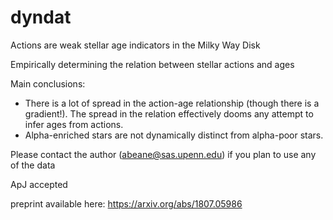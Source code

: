 # dyndat

Actions are weak stellar age indicators in the Milky Way Disk

Empirically determining the relation between stellar actions and ages

Main conclusions:
* There is a lot of spread in the action-age relationship (though there is a gradient!). The spread in the relation effectively dooms any attempt to infer ages from actions.
* Alpha-enriched stars are not dynamically distinct from alpha-poor stars.

Please contact the author (abeane@sas.upenn.edu) if you plan to use any of the data

ApJ accepted

preprint available here: https://arxiv.org/abs/1807.05986 
